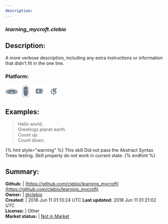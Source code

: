 ```yaml
---
description: 
---
```


### _learning_mycroft.clebio_  
## Description:  
A more verbose description, including any extra instructions or
information that didn't fit in the one line.  
### Platform:  
 ![Mark I](../.gitbook/assets/mark-1-icon.png)  ![Mark II](../.gitbook/assets/mark-2-icon.png)  ![Picroft](../.gitbook/assets/picroft-icon.png)  ![plasmoid](../.gitbook/assets/kde.png)   
  
## Examples:  
> Hello world.  
> Greetings planet earth.  
> Count up.  
> Count down.  
  
{% hint style="warning" %}
This skill Did not pass the Abstract Syntax Trees testing. Skill properly do not work in current state.
{% endhint %}
  
## Summary:  
**Github:** | [https://github.com/clebio/learning_mycroft](https://github.com/clebio/learning_mycroft)  
**Owner:** | [@clebio](https://github.com/clebio)  
**Created:** | 2018 Jun 11 01:13:24 UTC  **Last updated:** 2018 Jun 11 01:21:02 UTC  
**License:** | Other  
**Market status:** | [Not in Market](https://market.mycroft.ai/skill/)  
